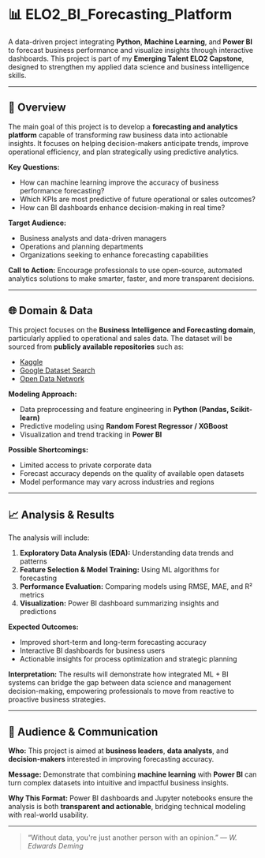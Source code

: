 # 📊 ELO2_BI_Forecasting_Platform

A data-driven project integrating **Python**, **Machine Learning**, and **Power BI** to forecast business performance and visualize insights through interactive dashboards.
This project is part of my **Emerging Talent ELO2 Capstone**, designed to strengthen my applied data science and business intelligence skills.

---

## 🚀 Overview

The main goal of this project is to develop a **forecasting and analytics platform** capable of transforming raw business data into actionable insights.
It focuses on helping decision-makers anticipate trends, improve operational efficiency, and plan strategically using predictive analytics.

**Key Questions:**

* How can machine learning improve the accuracy of business performance forecasting?
* Which KPIs are most predictive of future operational or sales outcomes?
* How can BI dashboards enhance decision-making in real time?

**Target Audience:**

* Business analysts and data-driven managers
* Operations and planning departments
* Organizations seeking to enhance forecasting capabilities

**Call to Action:**
Encourage professionals to use open-source, automated analytics solutions to make smarter, faster, and more transparent decisions.

---

## 🌐 Domain & Data

This project focuses on the **Business Intelligence and Forecasting domain**, particularly applied to operational and sales data.
The dataset will be sourced from **publicly available repositories** such as:

* [Kaggle](https://www.kaggle.com/)
* [Google Dataset Search](https://datasetsearch.research.google.com/)
* [Open Data Network](https://www.opendatanetwork.com/)

**Modeling Approach:**

* Data preprocessing and feature engineering in **Python (Pandas, Scikit-learn)**
* Predictive modeling using **Random Forest Regressor / XGBoost**
* Visualization and trend tracking in **Power BI**

**Possible Shortcomings:**

* Limited access to private corporate data
* Forecast accuracy depends on the quality of available open datasets
* Model performance may vary across industries and regions

---

## 📈 Analysis & Results

The analysis will include:

1. **Exploratory Data Analysis (EDA):** Understanding data trends and patterns
2. **Feature Selection & Model Training:** Using ML algorithms for forecasting
3. **Performance Evaluation:** Comparing models using RMSE, MAE, and R² metrics
4. **Visualization:** Power BI dashboard summarizing insights and predictions

**Expected Outcomes:**

* Improved short-term and long-term forecasting accuracy
* Interactive BI dashboards for business users
* Actionable insights for process optimization and strategic planning

**Interpretation:**
The results will demonstrate how integrated ML + BI systems can bridge the gap between data science and management decision-making, empowering professionals to move from reactive to proactive business strategies.

---

## 🧭 Audience & Communication

**Who:**
This project is aimed at **business leaders**, **data analysts**, and **decision-makers** interested in improving forecasting accuracy.

**Message:**
Demonstrate that combining **machine learning** with **Power BI** can turn complex datasets into intuitive and impactful business insights.

**Why This Format:**
Power BI dashboards and Jupyter notebooks ensure the analysis is both **transparent and actionable**, bridging technical modeling with real-world usability.

---

> “Without data, you're just another person with an opinion.”
> — *W. Edwards Deming*

